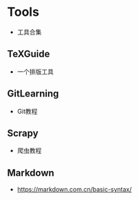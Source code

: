 # Tools
- 工具合集

## TeXGuide
- 一个排版工具

## GitLearning
- Git教程

## Scrapy
- 爬虫教程

## Markdown
- https://markdown.com.cn/basic-syntax/